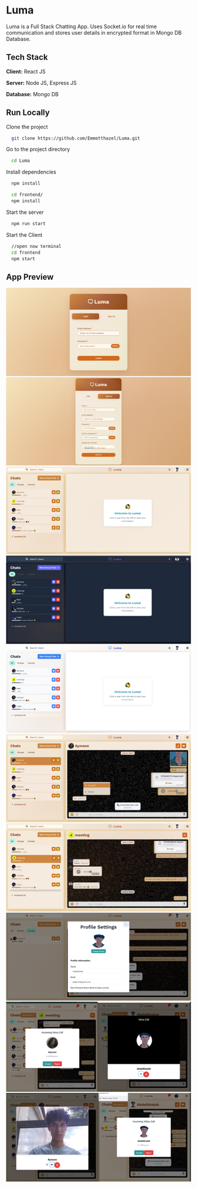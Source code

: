 # Luma

Luma is a Full Stack Chatting App.
Uses Socket.io for real time communication and stores user details in encrypted format in Mongo DB Database.

## Tech Stack

**Client:** React JS

**Server:** Node JS, Express JS

**Database:** Mongo DB

## Run Locally

Clone the project

```bash
  git clone https://github.com/Emmetthazel/Luma.git
```

Go to the project directory

```bash
  cd Luma
```

Install dependencies

```bash
  npm install
```

```bash
  cd frontend/
  npm install
```

Start the server

```bash
  npm run start
```

Start the Client

```bash
  //open now terminal
  cd frontend
  npm start
```

## App Preview

![Screenshot 1](./Interfaces/1.png)
![Screenshot 2](./Interfaces/2.png)
![Screenshot 3](./Interfaces/3.png)
![Screenshot 4](./Interfaces/4.png)
![Screenshot 5](./Interfaces/5.png)
![Screenshot 6](./Interfaces/6.png)
![Screenshot 7](./Interfaces/7.png)
![Screenshot 8](./Interfaces/8.png)
![Screenshot 9](./Interfaces/9.png)
![Screenshot 12](./Interfaces/12.png)
